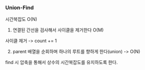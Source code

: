 ### Union-Find
시간복잡도 O(N)

1. 연결된 간선을 검사해서 사이클을 제거한다 O(M)

사이클 제거 -> count += 1

2. parent 배열을 순회하며 하나의 루트를 향하게 한다(union) -> O(N)

find 시 압축을 통해서 상수의 시간복잡도를 유지하도록 한다.



